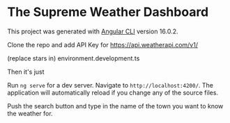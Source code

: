 # The Supreme Weather Dashboard 

This project was generated with [Angular CLI](https://github.com/angular/angular-cli) version 16.0.2.

Clone the repo and add API Key for 
https://api.weatherapi.com/v1/

(replace stars in)
environment.development.ts



Then it's just

Run `ng serve` for a dev server. Navigate to `http://localhost:4200/`. The application will automatically reload if you change any of the source files.

Push the search button and type in the name of the town you want to know the weather for.